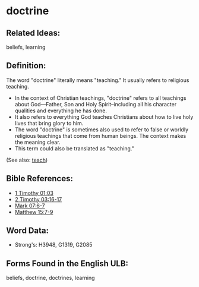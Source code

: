 # doctrine

## Related Ideas:

beliefs, learning


## Definition:

The word "doctrine" literally means "teaching." It usually refers to religious teaching.

* In the context of Christian teachings, "doctrine" refers to all teachings about God—Father, Son and Holy Spirit–including all his character qualities and everything he has done.
* It also refers to everything God teaches Christians about how to live holy lives that bring glory to him.
* The word "doctrine" is sometimes also used to refer to false or worldly religious teachings that come from human beings. The context makes the meaning clear.
* This term could also be translated as "teaching."

(See also: [teach](../other/teach.md))

## Bible References:

* [1 Timothy 01:03](rc://en/tn/help/1ti/01/03)
* [2 Timothy 03:16-17](rc://en/tn/help/2ti/03/16)
* [Mark 07:6-7](rc://en/tn/help/mrk/07/06)
* [Matthew 15:7-9](rc://en/tn/help/mat/15/07)

## Word Data:

* Strong's: H3948, G1319, G2085

## Forms Found in the English ULB:

beliefs, doctrine, doctrines, learning


